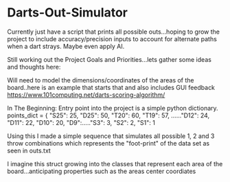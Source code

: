 # Darts-Out-Simulator
Currently just have a script that prints all possible outs...hoping to grow the project to include accuracy/precision inputs to account for alternate paths when a dart strays.  Maybe even apply AI.

Still working out the Project Goals and Priorities...lets gather some ideas and thoughts here:

Will need to model the dimensions/coordinates of the areas of the board..here is an example that starts that and also includes GUI feedback
https://www.101computing.net/darts-scoring-algorithm/


In The Beginning:
  Entry point into the project is a simple python dictionary.
    points_dict = { "S25": 25, "D25": 50, "T20": 60, "T19": 57, ......"D12": 24, "D11": 22, "D10": 20, "D9":....."S3": 3, "S2": 2, "S1": 1
    
  Using this I made a simple sequence that simulates all possible 1, 2 and 3 throw combinations which represents the "foot-print" of the data set as seen in outs.txt
  
  I imagine this struct growing into the classes that represent each area of the board...anticipating properties such as the areas center coordiates
